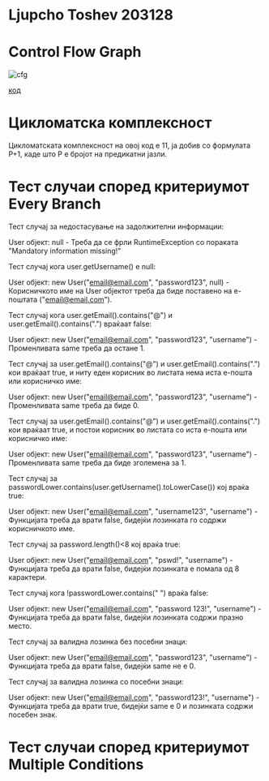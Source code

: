 # Ljupcho Toshev 203128
# Control Flow Graph
![cfg](https://github.com/ljupchotoshev/SI_2023_lab2_203128/assets/98028371/7a337c24-53eb-412b-9264-5a323f142f3b)

[код](https://i.imgur.com/COPeolp.png)
# Цикломатска комплексност
Цикломатската комплексност на овој код е 11, ја добив со формулата Р+1, каде што P е бројот на предикатни јазли. 
# Тест случаи според критериумот Every Branch
Тест случај за недостасување на задолжителни информации:

User објект: null -
Треба да се фрли RuntimeException со пораката "Mandatory information missing!"

Тест случај кога user.getUsername() е null:

User објект: new User("email@email.com", "password123", null) -
Корисничкото име на User објектот треба да биде поставено на е-поштата ("email@email.com").

Тест случај кога user.getEmail().contains("@") и user.getEmail().contains(".") враќаат false:

User објект: new User("email@email.com", "password123", "username") -
Променливата same треба да остане 1.

Тест случај за user.getEmail().contains("@") и user.getEmail().contains(".") кои враќаат true, и ниту еден корисник во листата нема иста е-пошта или корисничко име:

User објект: new User("email@email.com", "password123", "username") -
Променливата same треба да биде 0.

Тест случај за user.getEmail().contains("@") и user.getEmail().contains(".") кои враќаат true, и постои корисник во листата со иста е-пошта или корисничко име:

User објект: new User("email@email.com", "password123", "username") -
Променливата same треба да биде зголемена за 1.

Тест случај за passwordLower.contains(user.getUsername().toLowerCase()) кој враќа true:

User објект: new User("email@email.com", "username123", "username") -
Функцијата треба да врати false, бидејќи лозинката го содржи корисничкото име.

Тест случај за password.length()<8 кој враќа true:

User објект: new User("email@email.com", "pswd!", "username") -
Функцијата треба да врати false, бидејќи лозинката е помала од 8 карактери.

Тест случај кога !passwordLower.contains(" ") враќа false:

User објект: new User("email@email.com", "password 123!", "username") -
Функцијата треба да врати false, бидејќи лозинката содржи празно место.

Тест случај за валидна лозинка без посебни знаци:

User објект: new User("email@email.com", "password123", "username") -
Функцијата треба да врати false, бидејќи same не е 0.

Тест случај за валидна лозинка со посебни знаци:

User објект: new User("email@email.com", "password123!", "username") -
Функцијата треба да врати true, бидејќи same е 0 и лозинката содржи посебен знак.
# Тест случаи според критериумот Multiple Conditions

